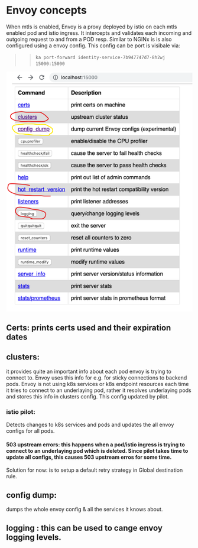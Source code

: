 # Envoy concepts
When mtls is enabled, Envoy is a proxy deployed by istio on each mtls enabled pod and istio ingress.  It intercepts and validates each incoming 
and outgoing request to and from a POD resp. 
Similar to NGINx is is also configured using a envoy config. This config can be port is visibale via:

>> `ka port-forward identity-service-7b947747d7-8h2wj 15000:15000`

![envoy debug info](./assets/Envoy-Admin.png)

## Certs: prints certs used and their expiration dates
## clusters: 
it provides quite an important info about each pod envoy is trying to connect to. Envoy uses this info for e.g. for sticky connections to backend pods. 
Envoy is not using k8s services or k8s endpoint resources each time it tries to connect to an underlaying pod, rather it resolves underlaying pods and stores this info in clusters config. 
This config updated by pilot. 

### istio pilot:
Detects changes to k8s services and pods and updates the all envoy configs for all pods.
#### 503 upstream errors: this happens when a pod/istio ingress is trying to connect to an underlaying pod which is deleted. Since pilot takes time to update all configs, this causes 503 upstream erros for some time.
Solution for now: is to setup a default retry strategy in Global destination rule. 

## config dump: 
dumps the whole envoy config & all the services it knows about.

## logging : this can be used to cange envoy logging levels.


